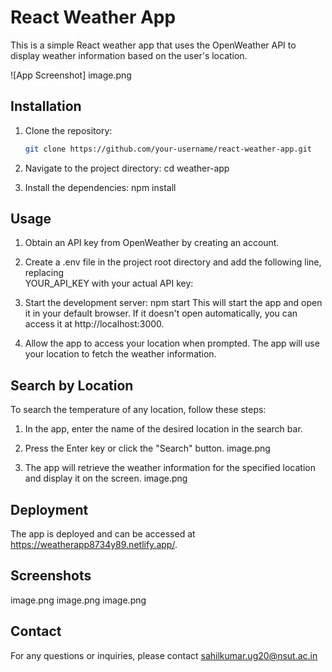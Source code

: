 

# React Weather App

This is a simple React weather app that uses the OpenWeather API to display weather information based on the user's location.

![App Screenshot] image.png

## Installation

1. Clone the repository:

   ```bash
   git clone https://github.com/your-username/react-weather-app.git

2. Navigate to the project directory:
   cd weather-app
3. Install the dependencies:
   npm install


## Usage
1. Obtain an API key from OpenWeather by creating an account.

2. Create a .env file in the project root directory and add the following line, replacing     
YOUR_API_KEY with your actual API key:

3. Start the development server:
    npm start
This will start the app and open it in your default browser. If it doesn't open automatically, you can access it at http://localhost:3000.

4. Allow the app to access your location when prompted. The app will use your location to   fetch the weather information.


## Search by Location

To search the temperature of any location, follow these steps:

1. In the app, enter the name of the desired location in the search bar.
2. Press the Enter key or click the "Search" button.
    image.png

3. The app will retrieve the weather information for the specified location and display it on the screen.
image.png


## Deployment
The app is deployed and can be accessed at https://weatherapp8734y89.netlify.app/.

## Screenshots
image.png
image.png
image.png
## Contact

For any questions or inquiries, please contact sahilkumar.ug20@nsut.ac.in




